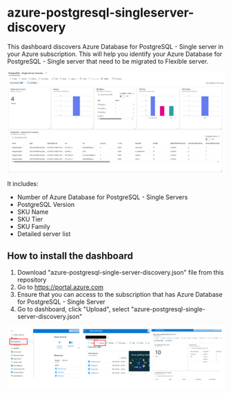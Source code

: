 # azure-postgresql-singleserver-discovery
This dashboard discovers Azure Database for PostgreSQL - Single server in your Azure subscription. This will help you identify your Azure Database for PostgreSQL - Single server that need to be migrated to Flexible server.

![dashboard](img/azure-postgresql-single-server-discovery.png)

It includes:

- Number of Azure Database for PostgreSQL - Single Servers
- PostgreSQL Version
- SKU Name
- SKU Tier
- SKU Family
- Detailed server list

## How to install the dashboard

1. Download "azure-postgresql-single-server-discovery.json" file from this repository
2. Go to https://portal.azure.com
3. Ensure that you can access to the subscription that has Azure Database for PostgreSQL - Single Server
4. Go to dashboard, click "Upload", select "azure-postgresql-single-server-discovery.json"

![howto](img/howto.png)